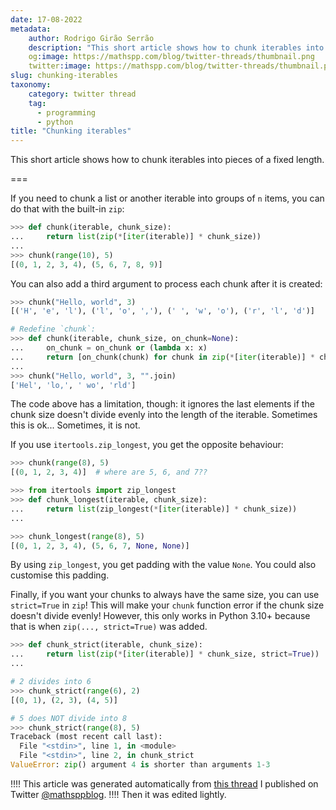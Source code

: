 ```yaml
---
date: 17-08-2022
metadata:
    author: Rodrigo Girão Serrão
    description: "This short article shows how to chunk iterables into pieces of a fixed length."
    og:image: https://mathspp.com/blog/twitter-threads/thumbnail.png
    twitter:image: https://mathspp.com/blog/twitter-threads/thumbnail.png
slug: chunking-iterables
taxonomy:
    category: twitter thread
    tag:
      - programming
      - python
title: "Chunking iterables"
---
```


This short article shows how to chunk iterables into pieces of a fixed length.

===

If you need to chunk a list or another iterable into groups of `n` items,
you can do that with the built-in `zip`:

```py
>>> def chunk(iterable, chunk_size):
...     return list(zip(*[iter(iterable)] * chunk_size))
...
>>> chunk(range(10), 5)
[(0, 1, 2, 3, 4), (5, 6, 7, 8, 9)]
```

You can also add a third argument to process each chunk after it is created:

```py
>>> chunk("Hello, world", 3)
[('H', 'e', 'l'), ('l', 'o', ','), (' ', 'w', 'o'), ('r', 'l', 'd')]

# Redefine `chunk`:
>>> def chunk(iterable, chunk_size, on_chunk=None):
...     on_chunk = on_chunk or (lambda x: x)
...     return [on_chunk(chunk) for chunk in zip(*[iter(iterable)] * chunk_size)]
...
>>> chunk("Hello, world", 3, "".join)
['Hel', 'lo,', ' wo', 'rld']
```


The code above has a limitation, though:
it ignores the last elements if the chunk size doesn't divide evenly into the length of the iterable.
Sometimes this is ok... Sometimes, it is not.

If you use `itertools.zip_longest`, you get the opposite behaviour:

```py
>>> chunk(range(8), 5)
[(0, 1, 2, 3, 4)]  # where are 5, 6, and 7??

>>> from itertools import zip_longest
>>> def chunk_longest(iterable, chunk_size):
...     return list(zip_longest(*[iter(iterable)] * chunk_size))
...

>>> chunk_longest(range(8), 5)
[(0, 1, 2, 3, 4), (5, 6, 7, None, None)]
```

By using `zip_longest`, you get padding with the value `None`.
You could also customise this padding.

Finally, if you want your chunks to always have the same size, you can use `strict=True` in `zip`!
This will make your `chunk` function error if the chunk size doesn't divide evenly!
However, this only works in Python 3.10+ because that is when `zip(..., strict=True)` was added.

```py
>>> def chunk_strict(iterable, chunk_size):
...     return list(zip(*[iter(iterable)] * chunk_size, strict=True))
...

# 2 divides into 6
>>> chunk_strict(range(6), 2)
[(0, 1), (2, 3), (4, 5)]

# 5 does NOT divide into 8
>>> chunk_strict(range(8), 5)
Traceback (most recent call last):
  File "<stdin>", line 1, in <module>
  File "<stdin>", line 2, in chunk_strict
ValueError: zip() argument 4 is shorter than arguments 1-3
```


!!!! This article was generated automatically from [this thread](https://twitter.com/mathsppblog/status/1559837003973287936) I published on Twitter [@mathsppblog][mathsppblog].
!!!! Then it was edited lightly.

[mathsppblog]: https://twitter.com/mathsppblog

